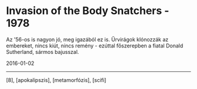 # Invasion of the Body Snatchers - 1978

Az '56-os is nagyon jó, meg igazából ez is. Űrvirágok klónozzák az embereket, nincs kiút, nincs remény - ezúttal főszerepben a fiatal Donald Sutherland, sármos bajusszal.

2016-01-02 

----

[8], [apokalipszis], [metamorfózis], [scifi]
